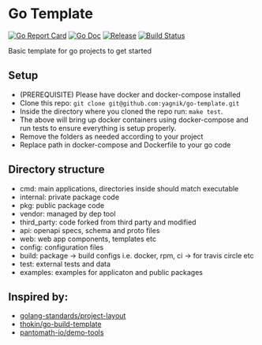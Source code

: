 # Go Template
[![Go Report Card](https://goreportcard.com/badge/github.com/yagnik/go-template)](https://goreportcard.com/report/github.com/yagnik/go-template)
[![Go Doc](https://img.shields.io/badge/godoc-reference-blue.svg?style=flat-square)](http://godoc.org/github.com/golang-standards/project-layout)
[![Release](https://img.shields.io/github/release/yagnik/go-template.svg?style=flat-square)](https://github.com/yagnik/go-template/releases/latest)
[![Build Status](https://travis-ci.org/yagnik/go-template.svg?branch=master)](https://travis-ci.org/yagnik/go-template)


Basic template for go projects to get started

## Setup
- (PREREQUISITE) Please have docker and docker-compose installed
- Clone this repo: `git clone git@github.com:yagnik/go-template.git`
- Inside the directory where you cloned the repo run: `make test`.
- The above will bring up docker containers using docker-compose and run tests to ensure everything is setup properly.
- Remove the folders as needed according to your project
- Replace path in docker-compose and Dockerfile to your go code

## Directory structure
- cmd: main applications, directories inside should match executable
- internal: private package code
- pkg: public package code
- vendor: managed by dep tool
- third_party: code forked from third party and modified
- api: openapi specs, schema and proto files
- web: web app components, templates etc
- config: configuration files
- build: package -> build configs i.e. docker, rpm, ci -> for travis circle etc
- test: external tests and data
- examples: examples for applicaton and public packages

## Inspired by: 
- [golang-standards/project-layout](https://github.com/golang-standards/project-layout)
- [thokin/go-build-template](https://github.com/thockin/go-build-template)
- [pantomath-io/demo-tools](https://gitlab.com/pantomath-io/demo-tools/blob)

